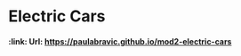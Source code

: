 <h1 align="left"> Electric Cars </h1>

<h4 align="left">
:link: Url: <a href="https://paulabravic.github.io/mod2-electric-cars">https://paulabravic.github.io/mod2-electric-cars</a>
</h4>


